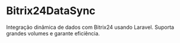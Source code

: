 # Bitrix24DataSync
Integração dinâmica de dados com Bitrix24 usando Laravel. Suporta grandes volumes e garante eficiência.
